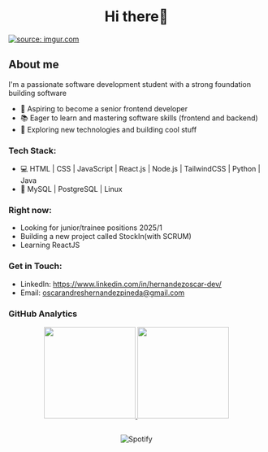 <div align="center">
<h1 align="center">Hi there👋</h1>
</div>
  <a href="https://imgur.com/D5na0Wy"><img src="https://i.imgur.com/D5na0Wy.png" title="source: imgur.com" /></a>

## About me

I'm a passionate software development student with a strong foundation building software 
-  💼 Aspiring to become a senior frontend developer
-  📚 Eager to learn and mastering software skills (frontend and backend)
-  🚀 Exploring new technologies and building cool stuff

### Tech Stack:
- 💻 HTML | CSS | JavaScript | React.js | Node.js | TailwindCSS | Python | Java
- 🔎 MySQL | PostgreSQL | Linux

### Right now:
- Looking for junior/trainee positions 2025/1
- Building a new project called StockIn(with SCRUM)
- Learning ReactJS

### Get in Touch:
- LinkedIn: https://www.linkedin.com/in/hernandezoscar-dev/
- Email: oscarandreshernandezpineda@gmail.com

### GitHub Analytics
<p align="center">
<a href="https://github.com/Gothsec">
  <img height="180em" src="https://github-readme-stats-eight-theta.vercel.app/api?username=Gothsec&show_icons=true&theme=algolia&include_all_commits=true&count_private=true"/>
  <img height="180em" src="https://github-readme-stats-eight-theta.vercel.app/api/top-langs/?username=Gothsec&layout=compact&langs_count=8&theme=algolia"/> </a>
</p>

##

<div align="center">
  <img src="https://spotify-recently-played-readme.vercel.app/api?user=31x76ixjnp73ocuv2xneztyolk4a&count=1&width=840px" alt="Spotify">
</div>

